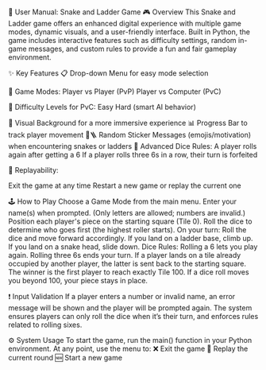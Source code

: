 📘 User Manual: Snake and Ladder Game
🎮 Overview
This Snake and Ladder game offers an enhanced digital experience with multiple game modes, dynamic visuals, and a user-friendly interface. Built in Python, the game includes interactive features such as difficulty settings, random in-game messages, and custom rules to provide a fun and fair gameplay environment.

✨ Key Features
📋 Drop-down Menu for easy mode selection

👥 Game Modes:
Player vs Player (PvP)
Player vs Computer (PvC)

🧠 Difficulty Levels for PvC:
Easy
Hard (smart AI behavior)

🎨 Visual Background for a more immersive experience
📊 Progress Bar to track player movement
🐍🪜 Random Sticker Messages (emojis/motivation) when encountering snakes or ladders
🎲 Advanced Dice Rules:
A player rolls again after getting a 6
If a player rolls three 6s in a row, their turn is forfeited

🔁 Replayability:

Exit the game at any time
Restart a new game or replay the current one

🕹️ How to Play
Choose a Game Mode from the main menu.
Enter your name(s) when prompted. (Only letters are allowed; numbers are invalid.)
Position each player's piece on the starting square (Tile 0).
Roll the dice to determine who goes first (the highest roller starts).
On your turn:
Roll the dice and move forward accordingly.
If you land on a ladder base, climb up.
If you land on a snake head, slide down.
Dice Rules:
Rolling a 6 lets you play again.
Rolling three 6s ends your turn.
If a player lands on a tile already occupied by another player, the latter is sent back to the starting square.
The winner is the first player to reach exactly Tile 100.
If a dice roll moves you beyond 100, your piece stays in place.

❗ Input Validation
If a player enters a number or invalid name, an error message will be shown and the player will be prompted again.
The system ensures players can only roll the dice when it’s their turn, and enforces rules related to rolling sixes.

⚙️ System Usage
To start the game, run the main() function in your Python environment.
At any point, use the menu to:
❌ Exit the game
🔁 Replay the current round
🆕 Start a new game


